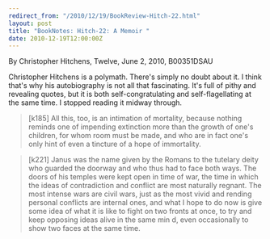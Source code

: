 ```yaml
---
redirect_from: "/2010/12/19/BookReview-Hitch-22.html"
layout: post
title: "BookNotes: Hitch-22: A Memoir "
date: 2010-12-19T12:00:00Z
---
```

By Christopher Hitchens, Twelve, June 2, 2010, B00351DSAU

Christopher Hitchens is a polymath.  There's simply no doubt about
it.  I think that's why his autobiography is not all that
fascinating.  It's full of pithy and revealing quotes, but it is both
self-congratulating and self-flagellating at the same time.  I stopped
reading it midway through.


> [k185] All this, too, is an intimation of mortality, because nothing
> reminds one of impending extinction more than the growth of one's
> children, for whom room must be made, and who are in fact one's only
> hint of even a tincture of a hope of immortality.



> [k221] Janus was the name given by the Romans to the tutelary deity
> who guarded the doorway and who thus had to face both ways. The doors
> of his temples were kept open in time of war, the time in which the
> ideas of contradiction and conflict are most naturally regnant. The
> most intense wars are civil wars, just as the most vivid and rending
> personal conflicts are internal ones, and what I hope to do now is
> give some idea of what it is like to fight on two fronts at once, to
> try and keep opposing ideas alive in the same min d, even occasionally
> to show two faces at the same time.



